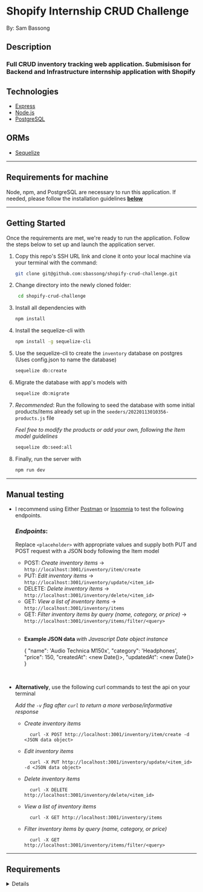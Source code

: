 # **Shopify Internship CRUD Challenge**
By: Sam Bassong

## **Description**
### Full CRUD inventory tracking web application. Submisison for Backend and Infrastructure internship application with Shopify

## **Technologies**
*  [Express](https://expressjs.com/) 
*  [Node.js](https://nodejs.org/en/)
*  [PostgreSQL](https://www.postgresql.org/)

## **ORMs**
*  [Sequelize](https://sequelize.org/master/)

***

## **Requirements for machine**
Node, npm, and PostgreSQL are necessary to run this application. If needed, please follow the installation guidelines **[below](#requirements)**

***

## **Getting Started**
 Once the requirements are met, we're ready to run the application. Follow the steps below to set up and launch the application server.

1. Copy this repo's SSH URL link and clone it onto your local machine via your terminal with the command:
    ```sh 
    git clone git@github.com:sbassong/shopify-crud-challenge.git
    ```
1.  Change directory into the newly cloned folder:
    ```sh 
     cd shopify-crud-challenge
    ```
1.  Install all dependencies with 
    ```sh 
    npm install
    ```
1.  Install the sequelize-cli with 
    ```sh 
    npm install -g sequelize-cli
    ```
1.  Use the sequelize-cli to create the `inventory` database on postgres (Uses config.json to name the database)
    ```sh 
    sequelize db:create
    ```
1.  Migrate the database with app's models with 
    ```sh 
    sequelize db:migrate
    ```
1.  *Recommended*: Run the following to seed the database with some initial products/items already set up in the `seeders/20220113010356-products.js` file

    *Feel free to modify the products or add your own, following the Item model guidelines*

    ```sh 
    sequelize db:seed:all
    ```
1.  Finally, run the server with
    ```sh 
    npm run dev 
    ```
***

## **Manual testing**
* I recommend using Either [Postman](https://www.postman.com/downloads/) or [Insomnia](https://insomnia.rest/download) to test the following endpoints.

    ### *Endpoints*:
    Replace `<placeholder>` with appropriate values and supply both PUT and POST request with a JSON body following the Item model

    * POST: *Create inventory items* -> `http://localhost:3001/inventory/item/create`
    * PUT: *Edit inventory items* -> `http://localhost:3001/inventory/update/<item_id>`
    * DELETE: *Delete inventory items* -> `http://localhost:3001/inventory/delete/<item_id>`
    * GET: *View a list of inventory items* -> `http://localhost:3001/inventory/items`
    * GET: *Filter inventory items by query (name, category, or price)* -> `http://localhost:3001/inventory/items/filter/<query>`

    <br>

    * **Example JSON data** *with Javascript Date object instance*

        {
            "name": 'Audio Technica M150x',
            "category": 'Headphones',
            "price": 150,
            "createdAt": <new Date()>,
            "updatedAt": <new Date()>
        }

    <br>

* **Alternatively**, use the following curl commands to test the api on your terminal

    *Add the `-v` flag after `curl` to return a more verbose/informative response*

    * *Create inventory items*

            curl -X POST http://localhost:3001/inventory/item/create -d <JSON data object>

    * *Edit inventory items*
    
            curl -X PUT http://localhost:3001/inventory/update/<item_id> -d <JSON data object>

    * *Delete inventory items*

            curl -X DELETE http://localhost:3001/inventory/delete/<item_id>

    * *View a list of inventory items*
    
            curl -X GET http://localhost:3001/inventory/items 

    * *Filter inventory items by query (name, category, or price)*
    
            curl -X GET http://localhost:3001/inventory/items/filter/<query>

***

## **Requirements**
<details>
Node, npm, and postgreSQL are necessary to run this application. please follow the installation guidelines below:

* ### ***Node + npm***
    * *Recommended*: Go to the Node Version Manager ([NVM](https://github.com/nvm-sh/nvm)) github and follow the instructions to install both both Node and npm
    * *Alternatively*: Go to [Node.js](https://nodejs.org/en/) and use the installer appropriate for your system to install node and npm

        *Verify that both node and npm have been installed by running the following in your CLI*

            node -v
            npm -v

* ### ***PostgreSQL***
    * Head to the official [PostgreSQL](https://www.postgresql.org/download/) documentation, choose your operating system family and follow your preferred installation route
    * My preferred installation method for Linux/MacOS:

        1. install homebrew by running this command in your termninal

                /bin/bash -c "$(curl -fsSL https://raw githubusercontent.com/Homebrew/install/HEAD/install.sh)"
        2. follow this each of the following line **one by one**

            use brew to install postgres

                brew install postgres
            
            confirm installation with:

                postgres --version

            To start Postgres and keep it running on your machine

                brew services start postgresql

            To test the above, create a database with your local profile/account name

                createdb <account name>
            
            Confirm you can enter the postgres shell with the following command:
            
                psql

            Exit shell with:

                \q

* Alternatively, cURL is also an option.
</details>
